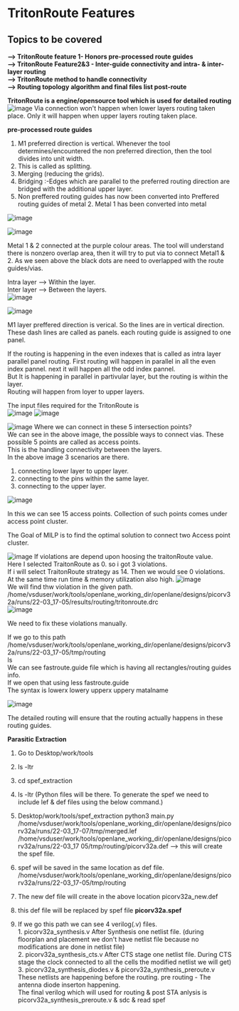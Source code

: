 # TritonRoute Features 
##  Topics to be covered
**--> TritonRoute feature 1- Honors pre-processed route guides**   
**--> TritonRoute Feature2&3 - Inter-guide connectivity and intra- & inter-layer routing**    
**--> TritonRoute method to handle connectivity**     
**--> Routing topology algorithm and final files list post-route**

**TritonRoute is a engine/opensource tool which is used for detailed routing**  
![image](https://github.com/Gayathri4801/NASSCOM-VSD-IAT/assets/163323618/8ae3eb9b-cd03-4b2a-aa02-42e54fa8f143)
Via connection won't happen  when lower layers routing taken place. Only it will happen when upper layers routing taken place.   

**pre-processed route guides**

1. M1 preferred direction is vertical. Whenever the tool determines/encountered the non preferred direction, then the tool divides into unit width.
2. This is called as splitting.   
3. Merging (reducing the grids).   
4. Bridging :-Edges which are parallel to the preferred routing direction are bridged with the additional upper layer.
5. Non preffered routing guides has now been converted into Preffered routing guides of metal 2.  Metal 1 has been converted into metal
     
![image](https://github.com/Gayathri4801/NASSCOM-VSD-IAT/assets/163323618/5944079e-e9a8-43c9-b5ca-24822cb8b749)

![image](https://github.com/Gayathri4801/NASSCOM-VSD-IAT/assets/163323618/2b17c150-d562-40b4-b4e6-397ed5878ab0)

Metal 1 & 2 connected at the purple colour areas. The tool will understand there is nonzero overlap area, then it will try to put via to connect Metal1 & 2.   As we seen above the black dots are need to overlapped with the route guides/vias.  

Intra layer --> Within the layer.   
Inter layer --> Between the layers.  
![image](https://github.com/Gayathri4801/NASSCOM-VSD-IAT/assets/163323618/d9c7705a-b84a-4841-be47-a81904c3338f)

![image](https://github.com/Gayathri4801/NASSCOM-VSD-IAT/assets/163323618/a28caf18-574e-49a5-b756-f55b11f2c2d8)

M1 layer preffered direction is verical. So the lines are in vertical direction. These dash lines are called as panels.  each routing guide is assigned to one panel.  

If the routing is happening in the even indexes that is called as intra layer parallel panel routing.  First routing will happen in parallel in all the even index pannel. next it will happen all the odd index pannel.  
But It is happening in parallel in partivular layer, but the routing is within the layer.  
Routing will happen from loyer to upper layers.  


The input files required for the TritonRoute is   
![image](https://github.com/Gayathri4801/NASSCOM-VSD-IAT/assets/163323618/e19b2164-f774-4a65-a792-ad47a597afc7)
![image](https://github.com/Gayathri4801/NASSCOM-VSD-IAT/assets/163323618/068cb389-315b-4bf7-beb6-ce312fa24530)

![image](https://github.com/Gayathri4801/NASSCOM-VSD-IAT/assets/163323618/9d57e82c-8d38-48b1-a31a-63a1380afcd0)
Where we can connect in these 5 intersection points?  
We can see in the above image, the possible ways to connect vias. These possible 5 points are called as access points.  
This is the handling connectivity between the layers.     
In the above image 3 scenarios are there.     
1. connecting lower layer to upper layer.   
2. connecting to the pins within the same layer.   
3. connecting to the upper layer.     

![image](https://github.com/Gayathri4801/NASSCOM-VSD-IAT/assets/163323618/4ef41196-d213-47fb-b526-a608cd17f691)

In this we can see 15 access points.  Collection of such points comes under access point cluster.   

The Goal of MILP is to find the optimal solution to connect two Access point cluster.  

![image](https://github.com/Gayathri4801/NASSCOM-VSD-IAT/assets/163323618/8e12e9b3-852c-4b39-a9d1-5d26fc76e6d6)
If violations are depend upon hoosing the traitonRoute value.  
Here I selected TraitonRoute as 0. so i got 3 violations.  
If i will select TraitonRoute strategy as 14. Then we would see 0 violations. At the same time run time & memory utilization also high. 
![image](https://github.com/Gayathri4801/NASSCOM-VSD-IAT/assets/163323618/64804c78-e37c-44b0-bf5b-af1e5791b1cc)  
We will find thw violation in the given path.  
/home/vsduser/work/tools/openlane_working_dir/openlane/designs/picorv32a/runs/22-03_17-05/results/routing/tritonroute.drc   
![image](https://github.com/Gayathri4801/NASSCOM-VSD-IAT/assets/163323618/df016178-77a9-40d4-9467-0fa2f8fb9d35)

We need to fix these violations manually.  

If we go to this path
/home/vsduser/work/tools/openlane_working_dir/openlane/designs/picorv32a/runs/22-03_17-05/tmp/routing    
ls   
We can see fastroute.guide file which is having all rectangles/routing guides info.  
If we open that using less fastroute.guide   
The syntax is lowerx lowery upperx uppery matalname

![image](https://github.com/Gayathri4801/NASSCOM-VSD-IAT/assets/163323618/08b208c7-6f25-48e2-b149-f0d32fdef511)

The detailed routing will ensure that the routing actually happens in these routing guides.   

**Parasitic Extraction**

1. Go to Desktop/work/tools           
2. ls -ltr   
3. cd spef_extraction      
4. ls -ltr     (Python files will be there. To generate the spef we need to include lef & def files using the below command.)     
5. Desktop/work/tools/spef_extraction python3 main.py /home/vsduser/work/tools/openlane_working_dir/openlane/designs/picorv32a/runs/22-03_17-07/tmp/merged.lef  /home/vsduser/work/tools/openlane_working_dir/openlane/designs/picorv32a/runs/22-03_17 05/tmp/routing/picorv32a.def     --> this will create the spef file.    
6. spef will be saved in the same location as def file.       
/home/vsduser/work/tools/openlane_working_dir/openlane/designs/picorv32a/runs/22-03_17-05/tmp/routing    
7. The new def file will create in the above location picorv32a_new.def   
8. this def file will be replaced by spef file **picorv32a.spef**    
     
9. If we go this path we can see 4 verilog(.v) files.    
         1. picorv32a_synthesis.v   After Synthesis one netlist file.  (during floorplan and placement we don't have netlist file because no modifications are done in netlist file)    
         2. picorv32a_synthesis_cts.v   After CTS stage one netlist file.  During CTS stage the clock connected to all the cells the  modified netlist we will get)    
         3. picorv32a_synthesis_diodes.v & picorv32a_synthesis_preroute.v    
         These netlists are happening before the routing. pre routing - The antenna diode inserton happening.     
The final verilog which will used for routing & post STA anlysis is picorv32a_synthesis_preroute.v  & sdc & read spef      


